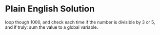 # Plain English Solution

loop though 1000, and check each time if the number is divisible by 3 or 5, and if truly: sum the value to a global variable.
